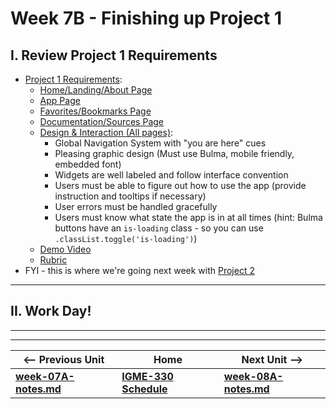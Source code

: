 # Week 7B - Finishing up Project 1

## I. Review Project 1 Requirements
- [Project 1 Requirements](../projects/project-1.md):
  - [Home/Landing/About Page](../projects/project-1.md#page-home)
  - [App Page](../projects/project-1.md#page-app)
  - [Favorites/Bookmarks Page](../projects/project-1.md#page-favorites)
  - [Documentation/Sources Page](../projects/project-1.md#page-documentation)
  - [Design & Interaction (All pages)](../projects/project-1.md#page-design-interaction):
    - Global Navigation System with "you are here" cues
    - Pleasing graphic design (Must use Bulma, mobile friendly, embedded font)
    - Widgets are well labeled and follow interface convention
    - Users must be able to figure out how to use the app (provide instruction and tooltips if necessary)
    - User errors must be handled gracefully
    - Users must know what state the app is in at all times (hint: Bulma buttons have an `is-loading` class - so you can use `.classList.toggle('is-loading')`)
  - [Demo Video](../projects/project-1.md#video)
  - [Rubric](../projects/project-1.md#rubric)
- FYI - this is where we're going next week with [Project 2](https://github.com/tonethar/IGME-330-Fall-2021/blob/main/projects/project-2.md)

<hr>

## II. Work Day!

<hr><hr>


| <-- Previous Unit | Home | Next Unit -->
| --- | --- | --- 
| [**week-07A-notes.md**](week-07A-notes.md)     |  [**IGME-330 Schedule**](../schedule.md) | [**week-08A-notes.md**](week-08A-notes.md) 
